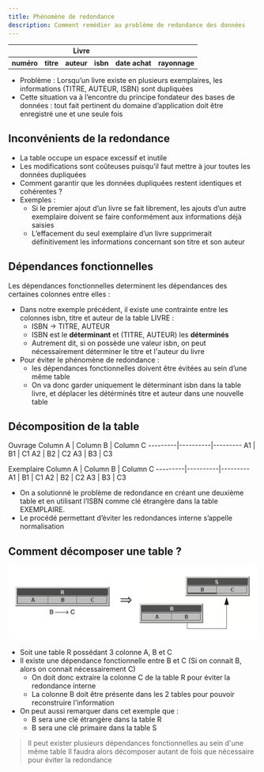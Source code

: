 ```yaml
---
title: Phénomène de redondance
description: Comment remédier au problème de redondance des données
---
```


<table>
    <tr><th colspan="5">Livre</th></tr>
    <tr><th>numéro</th><th>titre</th><th>auteur</th><th>isbn</th><th>date achat</th><th>rayonnage</th></tr>
    <tr></tr>
</table>

* Problème : Lorsqu’un livre existe en plusieurs exemplaires, les informations (TITRE, AUTEUR, ISBN) sont dupliquées 
* Cette situation va à l’encontre du principe fondateur des bases de données : tout fait pertinent du domaine d’application doit être enregistré une et une seule fois

## Inconvénients de la redondance 
* La table occupe un espace excessif et inutile
* Les modifications sont coûteuses puisqu’il faut mettre à jour toutes les données dupliquées 
* Comment garantir que les données dupliquées restent identiques et cohérentes ? 
* Exemples : 
    * Si le premier ajout d’un livre se fait librement, les ajouts d’un autre exemplaire doivent se faire conformément aux informations déjà saisies 
    * L’effacement du seul exemplaire d’un livre supprimerait définitivement les informations concernant son titre et son auteur 

## Dépendances fonctionnelles

Les dépendances fonctionnelles determinent les dépendances des certaines colonnes entre elles :

* Dans notre exemple précédent, il existe une contrainte entre les colonnes isbn, titre et auteur de la table LIVRE :
    * ISBN -> TITRE, AUTEUR 
    * ISBN est le **déterminant** et (TITRE, AUTEUR) les **déterminés** 
    * Autrement dit, si on possède une valeur isbn, on peut nécessairement déterminer le titre et l'auteur du livre
* Pour éviter le phénomène de redondance :
    * les dépendances fonctionnelles doivent être évitées au sein d’une même table
    * On va donc garder uniquement le déterminant isbn dans la table livre, et déplacer les détérminés titre et auteur dans une nouvelle table

## Décomposition de la table

Ouvrage
Column A | Column B | Column C
---------|----------|---------
 A1 | B1 | C1
 A2 | B2 | C2
 A3 | B3 | C3


Exemplaire
Column A | Column B | Column C
---------|----------|---------
 A1 | B1 | C1
 A2 | B2 | C2
 A3 | B3 | C3

* On a solutionné le problème de redondance en créant une deuxième table et en utilisant l’ISBN comme clé étrangère dans la table EXEMPLAIRE.
* Le procédé permettant d’éviter les redondances interne s’appelle normalisation

## Comment décomposer une table ?

![Décomposition d'une table](/public/01-06-01-DecompositionTable.png)

* Soit une table R possédant 3 colonne A, B et C
* Il existe une dépendance fonctionnelle entre B et C (Si on connait B, alors on connait nécessairement C)
    * On doit donc extraire la colonne C de la table R pour éviter la redondance interne
    * La colonne B doit être présente dans les 2 tables pour pouvoir reconstruire l'information
* On peut aussi remarquer dans cet exemple que :
    * B sera une clé étrangère dans la table R
    * B sera une clé primaire dans la table S

> Il peut exister plusieurs dépendances fonctionnelles au sein d'une même table
Il faudra alors décomposer autant de fois que nécessaire pour éviter la redondance

